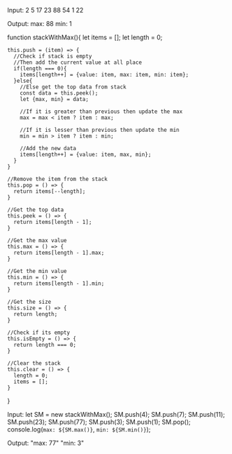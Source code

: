 Input:
2 5 17 23 88 54 1 22

Output:
max: 88
min: 1


function stackWithMax(){
    let items = [];
    let length = 0;
  
    this.push = (item) => {
      //Check if stack is empty
      //Then add the current value at all place
      if(length === 0){
        items[length++] = {value: item, max: item, min: item};
      }else{
        //Else get the top data from stack
        const data = this.peek();
        let {max, min} = data;
        
        //If it is greater than previous then update the max
        max = max < item ? item : max;
        
        //If it is lesser than previous then update the min
        min = min > item ? item : min;
        
        //Add the new data
        items[length++] = {value: item, max, min};
      }
    }
    
    //Remove the item from the stack
    this.pop = () => {
      return items[--length];
    }
    
    //Get the top data
    this.peek = () => {
      return items[length - 1];
    }
    
    //Get the max value
    this.max = () => {
      return items[length - 1].max;
    }
    
    //Get the min value
    this.min = () => {
      return items[length - 1].min;
    }
    
    //Get the size
    this.size = () => {
      return length;
    }
    
    //Check if its empty
    this.isEmpty = () => {
      return length === 0;
    }
    
    //Clear the stack
    this.clear = () => {
      length = 0;
      items = [];
    }
}


Input:
let SM = new stackWithMax();
SM.push(4);
SM.push(7);
SM.push(11);
SM.push(23);
SM.push(77);
SM.push(3);
SM.push(1);
SM.pop();
console.log(`max: ${SM.max()}`, `min: ${SM.min()}`);

Output:
"max: 77" "min: 3"